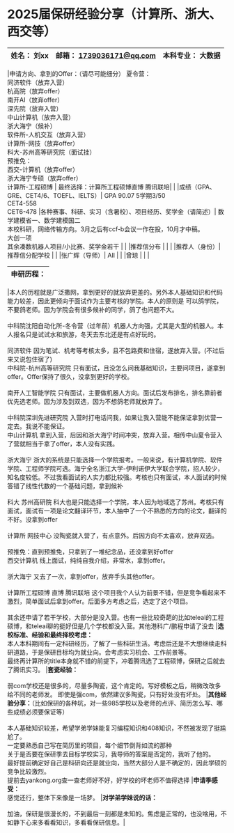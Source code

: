 # 2025届保研经验分享（计算所、浙大、西交等）

| 姓名： 刘xx | 邮箱： 1739036171@qq.com | 本科专业： 大数据 |
| ----------- | ------------------------ | ----------------- |

|申请方向、拿到的Offer：（请尽可能细分）
夏令营：<br>同济软件（放弃入营）<br>杭高院（放弃offer）<br>南开AI（放弃offer）<br>深先院（放弃入营）<br>中山计算机（放弃入营）<br>浙大海宁（候补）<br>软件所-人机交互（放弃入营）<br>计算所-网技（放弃offer）<br>科大-苏州高等研究院（面试挂）<br>预推免：<br>西交-计算机（放弃offer）<br>浙大海宁专硕（放弃offer）<br>计算所-工程硕博
| 最终选择：计算所工程硕博直博 腾讯联培| |
|成绩（GPA、GRE、CET4/6、TOEFL、IELTS）| GPA 90.07 5学期3/50<br>CET4-558<br>CET6-478
|各种赛事、科研、实习（含暑校）、项目经历、奖学金（请简述）| 数学建模省一、数学建模国二<br>本校科研，网络传输方向。3月之后有ccf-b会议一作在投，10月才中稿。<br>大创一项<br>其余凑数机器人项目/小比赛、奖学金若干 | |
|推荐信分布 | | |
|推荐人（身份）| 推荐信分配学校 | |
|张广辉（导师）| All | |
|曾琼 | | |

| **申研历程：** |
| -------------- |

|本人的历程就是广泛撒网，拿到更好的就放弃更差的。另外本人基础知识和代码能力较差，因此更倾向于面试作为主要考核的学院。本人的原则是 可以鸽学院，不要鸽老师。因为学院会有很多候补的同学，鸽了也问题不大。<br><br>中科院沈阳自动化所-冬令营（过年前）机器人方向强，尤其是大型的机器人。本人报名只是试试水和旅游，冬天去东北还是有点好玩的。<br><br>同济软件 因为笔试、机考等考核太多，且不包路费和住宿，遂放弃入营。(不过后来又说包住宿了)<br>中科院-杭州高等研究院 只有面试，且没怎么问我基础知识，主要问项目，遂拿到offer。Offer保持了很久，没拿到更好的学校。<br><br>南开人工智能学院 只有面试，主要做机器人方向。面试后发布排名，排名靠前者优先选老师。因为涉及到双选，因为不想鸽老师就放弃了。<br><br>中科院深圳先进研究院 入营时打电话问我，如果让我入营能不能保证拿到优营一定去。我说不能保证。<br>中山计算机 拿到入营，后因和浙大海宁时间冲突，放弃入营。相传中山夏令营入了营就相当于拿了offer，本人没有实践。<br><br>浙大海宁 浙大的系统是只能选择一个学院报考。一般来说，有计算机学院、软件学院、工程师学院可选。海宁全名浙江大学-伊利诺伊大学联合学院，招人较少，知名度较低。不过我看面试的人实力都比较强。考核也只有面试，本人面试的时候答错了线性代数的一个基础问题，拿到候补<br><br>科大 苏州高研院 科大也是只能选择一个学院，本人因为地域选了苏州。考核只有面试，面试有一项是论文翻译环节，本人抽中了一个不熟悉的方向的论文，翻译的不好。没拿到offer<br><br>计算所 网技中心 没陶瓷就入营了，有点意外。后因方向不太喜欢，放弃双选。<br><br>预推免：直到预推免，只拿到了一堆纪念品，还没拿到好offer <br>西交计算机 线上面试，纯纯自我介绍，非常水，拿到offer。<br><br>浙大海宁 又去了一次，拿到offer，放弃手头其他offer。<br><br>计算所工程硕博 直博 腾讯联培 这个项目我个人认为前景不错，但是竞争看起来不激烈，简单面试后拿到offer。后面多方考虑之后，选定了这个项目。<br><br>其余还申请了若干学校，大部分是没入营。也有一些比较奇葩的比如teleai的工程硕博，和teleai聊的挺好但是几个学校都没入营。其他港科广/鹏程申请了没去
|**选校标准、经验和最终择校考虑：**<br>本人本科期间有一定科研经历，了解了一些科研生活。考虑后还是不大想继续走科研道路，于是保研目标均为就业向。会考虑实习机会、工作前景等。<br>最终再计算所的title本身就不错的前提下，冲着腾讯选了工程硕博，保研之后就去了腾讯实习。
|**套瓷经验：**<br><br>弱com学校还是很多的，尽量多陶瓷，这个肯定的。写好模板之后，稍微改改多给不同的老师发。
即使是强com，依然建议多陶瓷，只有好处没有坏处。
|**其他经验分享：**（比如保研的各种坑，对一些985学校以及老师的点评、简历怎么写、哪些成绩必须要保证等）<br><br>本人基础知识较差，希望学弟学妹能复习编程知识和408知识，不然被发现了挺尴尬了。<br>一定要熟悉自己写在简历里的项目，每个细节倒背如流的那种<br>关于是否要在保研季去目标学校实习，我导师的答案是否定的，我听了他的。<br>最好提前确定好自己是科研向还是就业向，当然大部分人是不确定的，因此学硕的竞争比较激烈。<br>提前去yankong.org查一查老师好不好，好学校的坏老师不值得选择
|**申请季感受：**<br>感觉还行，整体下来像是一场梦。
|**对学弟学妹说的话：**<br><br>加油，保研是很漫长的，不到最后一刻都是未知的。焦虑是正常的，也没啥用，不如静下心来多看看知识，多看看保研信息。|
